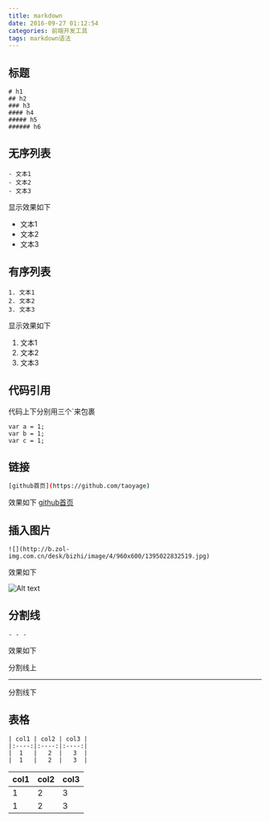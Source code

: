 ```yaml
---
title: markdown
date: 2016-09-27 01:12:54
categories: 前端开发工具
tags: markdown语法
---
```


## 标题

```
# h1
## h2
### h3
#### h4
##### h5
###### h6
```

## 无序列表

```
- 文本1
- 文本2
- 文本3
```

显示效果如下

- 文本1
- 文本2
- 文本3

## 有序列表

```
1. 文本1
2. 文本2
3. 文本3
```

显示效果如下

1. 文本1
2. 文本2
3. 文本3


## 代码引用

代码上下分别用三个`来包裹


```
var a = 1;
var b = 1;
var c = 1;
```

## 链接

``` bash
[github首页](https://github.com/taoyage)
```

效果如下
[github首页](https://github.com/taoyage)

## 插入图片

```
![](http://b.zol-img.com.cn/desk/bizhi/image/4/960x600/1395022832519.jpg)
```

效果如下

![Alt text](http://b.zol-img.com.cn/desk/bizhi/image/4/960x600/1395022832519.jpg)

## 分割线

```
- - -
```

效果如下

分割线上
- - -
分割线下


## 表格

```
| col1 | col2 | col3 |
|:----:|:----:|:----:|
|  1   |   2  |   3  |
|  1   |   2  |   3  |
```

| col1 | col2 | col3 |
|------|------|------|
|   1  |  2   |  3   |
|   1  |  2   |  3   |





